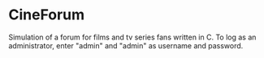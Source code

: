 # CineForum
Simulation of a forum for films and tv series fans written in C.
To log as an administrator, enter "admin" and "admin" as username and password.
